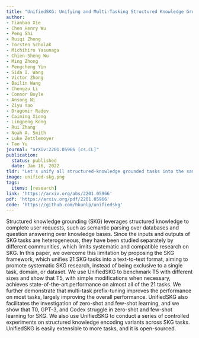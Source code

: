 ```yaml
---
title: "UnifiedSKG: Unifying and Multi-Tasking Structured Knowledge Grounding with Text-to-Text Language Models"
author:
- Tianbao Xie
- Chen Henry Wu
- Peng Shi
- Ruiqi Zhong
- Torsten Scholak
- Michihiro Yasunaga
- Chien-Sheng Wu
- Ming Zhong
- Pengcheng Yin
- Sida I. Wang
- Victor Zhong
- Bailin Wang
- Chengzu Li
- Connor Boyle
- Ansong Ni
- Ziyu Yao
- Dragomir Radev
- Caiming Xiong
- Lingpeng Kong
- Rui Zhang
- Noah A. Smith
- Luke Zettlemoyer
- Tao Yu
journal: "arXiv:2201.05966 [cs.CL]"
publication:
  status: published
  date: Jan 16, 2022
tldr: "Let's unify all structured-knowledge grounded tasks into the same text-to-text framework!"
image: unified-skg.png
tags:
  items: [research]
link: 'https://arxiv.org/abs/2201.05966'
pdf: 'https://arxiv.org/pdf/2201.05966'
code: 'https://github.com/hkunlp/unifiedskg'
---
```


Structured knowledge grounding (SKG) leverages structured knowledge to complete user requests, such as semantic parsing over databases and question answering over knowledge bases. Since the inputs and outputs of SKG tasks are heterogeneous, they have been studied separately by different communities, which limits systematic and compatible research on SKG. In this paper, we overcome this limitation by proposing the SKG framework, which unifies 21 SKG tasks into a text-to-text format, aiming to promote systematic SKG research, instead of being exclusive to a single task, domain, or dataset. We use UnifiedSKG to benchmark T5 with different sizes and show that T5, with simple modifications when necessary, achieves state-of-the-art performance on almost all of the 21 tasks. We further demonstrate that multi-task prefix-tuning improves the performance on most tasks, largely improving the overall performance. UnifiedSKG also facilitates the investigation of zero-shot and few-shot learning, and we show that T0, GPT-3, and Codex struggle in zero-shot and few-shot learning for SKG. We also use UnifiedSKG to conduct a series of controlled experiments on structured knowledge encoding variants across SKG tasks. UnifiedSKG is easily extensible to more tasks, and it is open-sourced.